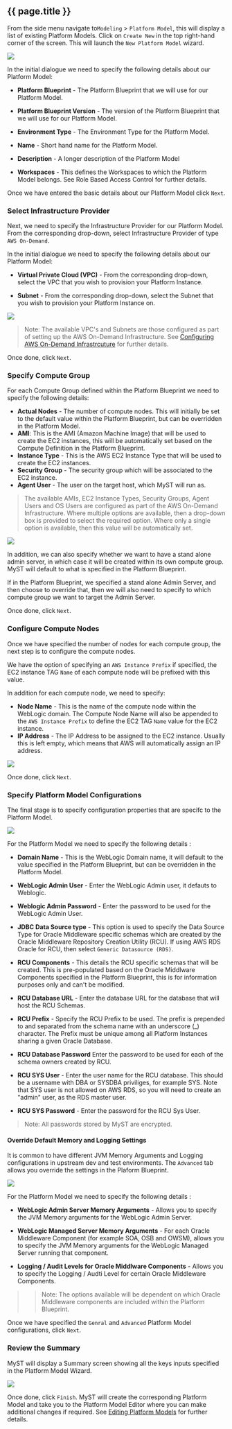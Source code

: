 ## {{ page.title }}

From the side menu navigate to`Modeling` > `Platform Model`, this will display a list of existing Platform Models. Click on `Create New` in the top right-hand corner of the screen. This will launch the `New Platform Model` wizard.

![](img/ModelBasic.png)

In the initial dialogue we need to specify the following details about our Platform Model:

* **Platform Blueprint** - The Platform Blueprint that we will use for our Platform Model.

* **Platform Blueprint Version** - The version of the Platform Blueprint that we will use for our Platform Model.

* **Environment Type** - The Environment Type for the Platform Model.

* **Name** - Short hand name for the Platform Model.

* **Description** - A longer description of the Platform Model

* **Workspaces** - This defines the Workspaces to which the Platform Model belongs. See Role Based Access Control for further details.

Once we have entered the basic details about our Platform Model click `Next`.

### Select Infrastructure Provider

Next, we need to specify the Infrastructure Provider for our Platform Model. From the corresponding drop-down, select Infrastructure Provider of type `AWS On-Demand`. 

In the initial dialogue we need to specify the following details about our Platform Model:

* **Virtual Private Cloud (VPC)** - From the corresponding drop-down, select the VPC that you wish to provision your Platform Instance.

* **Subnet** - From the corresponding drop-down, select the Subnet that you wish to provision your Platform Instance on.

![](img/AwsModelInfrastructure.png)

> Note: The available VPC's and Subnets are those configured as part of setting up the AWS On-Demand Infrastructure. See [Configuring AWS On-Demand Infrastrcuture]() for further details.

Once done, click `Next`.

### Specify Compute Group
For each Compute Group defined within the Platform Blueprint we need to specify the following details:

* **Actual Nodes** - The number of compute nodes. This will initially be set to the default value within the Platform Blueprint, but can be overridden in the Platform Model.
* **AMI**: This is the AMI (Amazon Machine Image) that will be used to create the EC2 instances, this will be automatically set based on the Compute Definition in the Platform Blueprint.
* **Instance Type** - This is the AWS EC2 Instance Type that will be used to create the EC2 instances. 
* **Security Group** - The security group which will be associated to the EC2 instance.
* **Agent User** - The user on the target host, which MyST will run as.

> The available AMIs, EC2 Instance Types, Security Groups, Agent Users and OS Users are configured as part of the AWS On-Demand Infrastructure. Where multiple options are available, then a drop-down box is provided to select the required option. Where only a single option is available, then this value will be automatically set.

![](img/AwsModelComputeGroup.png)

In addition, we can also specify whether we want to have a stand alone admin server, in which case it will be created within its own compute group. MyST will default to what is specified in the Platform Blueprint.

If in the Platform Blueprint, we specified a stand alone Admin Server, and then choose to override that, then we will also need to specify to which compute group we want to target the Admin Server.

Once done, click `Next`.

### Configure Compute Nodes
Once we have specified the number of nodes for each compute group, the next step is to configure the compute nodes.

We have the option of specifying an `AWS Instance Prefix` if specified, the EC2 instance TAG `Name` of each compute node will be prefixed with this value.

In addition for each compute node, we need to specify: 
* **Node Name** -  This is the name of the compute node within the WebLogic domain. The Compute Node Name will also be appended to the `AWS Instance Prefix` to define the EC2 TAG `Name` value for the EC2 instance.
* **IP Address** - The IP Address to be assigned to the EC2 instance. Usually this is left empty, which means that AWS will automatically assign an IP address.

![](img/AwsModelInfrastructureMap.png)

Once done, click `Next`.

### Specify Platform Model Configurations

The final stage is to specify configuration properties that are specifc to the Platform Model.

![](img/AwsModelConfigureGeneral.png)

For the Platform Model we need to specify the following details :

* **Domain Name** - This is the WebLogic Domain name, it will default to the value specified in the Platform Blueprint, but can be overridden in the Platform Model.

* **WebLogic Admin User** - Enter the WebLogic Admin user, it defauts to Weblogic.

* **Weblogic Admin Password** - Enter the password to be used for the WebLogic Admin User.

* **JDBC Data Source type** - This option is used to specify the Data Source Type for Oracle Middleware specific schemas which are created by the Oracle Middleware Repository Creation Utility (RCU). If using AWS RDS Oracle for RCU, then select `Generic Datasource (RDS)`.

* **RCU Components** - This details the RCU specific schemas that will be created. This is pre-populated based on the Oracle Middlware Components specified in the Platform Blueprint, this is for information purposes only and can't be modified.

* **RCU Database URL** - Enter the database URL for the database that will host the RCU Schemas.

* **RCU Prefix** - Specify the RCU Prefix to be used. The prefix is prepended to and separated from the schema name with an underscore (_) character. The Prefix must be unique among all Platform Instances sharing a given Oracle Database.

* **RCU Database Password** Enter the password to be used for each of the schema owners created by RCU.

* **RCU SYS User** - Enter the user name for the RCU database. This should be a username with DBA or SYSDBA priviliges, for example SYS. Note that SYS user is not allowed on AWS RDS, so you will need to create an "admin" user, as the RDS master user.

* **RCU SYS Password** - Enter the password for the RCU Sys User.

> Note: All passwords stored by MyST are encrypted.

#### Override Default Memory and Logging Settings

It is common to have different JVM Memory Arguments and Logging configurations in upstream dev and test environments. The `Advanced` tab allows you override the settings in the Plaform Blueprint.

![](img/ModelConfigureAdvanced.png)

For the Platform Model we need to specify the following details :

* **WebLogic Admin Server Memory Arguments** - Allows you to specify the JVM Memory arguments for the WebLogic Admin Server.

* **WebLogic Managed Server Memory Arguments** - For each Oracle Middleware Component (for example SOA, OSB and OWSM), allows you to specify the JVM Memory arguments for the WebLogic Managed Server running that component.

* **Logging / Audit Levels for Oracle Middlware Components** - Allows you to specify the Logging / Audti Level for certain Oracle Middleware Components.

>> Note: The options available will be dependent on which Oracle Middleware components are included within the Platform Blueprint.

Once we have specified the `Genral` and `Advanced` Platform Model configurations, click `Next`.

### Review the Summary

MyST will display a Summary screen showing all the keys inputs specified in the Platform Model Wizard.

![](img/AwsModelSummary.png)

Once done, click `Finish`. MyST will create the corresponding Platform Model and take you to the Platform Model Editor where you can make additional changes if required. See [Editing Platform Models](../3.4.editPlatformBlueprint/3.4.0.editPlatformBlueprint.md) for further details.

